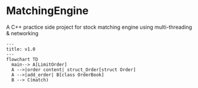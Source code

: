 # MatchingEngine
A C++ practice side project for stock matching engine using multi-threading &amp; networking
```mermaid
---
title: v1.0
---
flowchart TD
  main--> A[LimitOrder]
  A -->|order content| struct_Order[struct Order]
  A -->|add_order| B[class OrderBook]
  B --> C(match)
```
